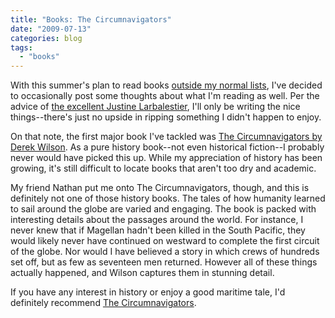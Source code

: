 ```yaml
---
title: "Books: The Circumnavigators"
date: "2009-07-13"
categories: blog
tags:
  - "books"
---
```


With this summer's plan to read books [outside my normal lists](http://blog.jasonrclark.net/2009/06/non-genre-summer-spectacular.html), I've decided to occasionally post some thoughts about what I'm reading as well. Per the advice of [the excellent Justine Larbalestier](http://justinelarbalestier.com/blog/2009/05/20/the-goodness-of-bad-reviews/), I'll only be writing the nice things--there's just no upside in ripping something I didn't happen to enjoy.

On that note, the first major book I've tackled was [The Circumnavigators by Derek Wilson](http://www.amazon.com/Circumnavigators-History-Derek-Wilson/dp/0786711507). As a pure history book--not even historical fiction--I probably never would have picked this up. While my appreciation of history has been growing, it's still difficult to locate books that aren't too dry and academic.

My friend Nathan put me onto The Circumnavigators, though, and this is definitely not one of those history books. The tales of how humanity learned to sail around the globe are varied and engaging. The book is packed with interesting details about the passages around the world. For instance, I never knew that if Magellan hadn't been killed in the South Pacific, they would likely never have continued on westward to complete the first circuit of the globe. Nor would I have believed a story in which crews of hundreds set off, but as few as seventeen men returned. However all of these things actually happened, and Wilson captures them in stunning detail.

If you have any interest in history or enjoy a good maritime tale, I'd definitely recommend [The Circumnavigators](http://www.amazon.com/Circumnavigators-History-Derek-Wilson/dp/0786711507).
